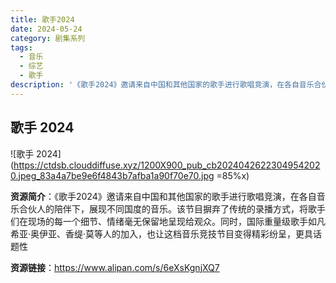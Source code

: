 ```yaml
---
title: 歌手2024
date: 2024-05-24
category: 剧集系列
tags:
  - 音乐
  - 综艺
  - 歌手
description: '《歌手2024》邀请来自中国和其他国家的歌手进行歌唱竞演，在各自音乐合伙人的陪伴下，展现不同国度的音乐。该节目摒弃了传统的录播方式，将歌手们在现场的每一个细节、情绪毫无保留地呈现给观众。同时，国际重量级歌手如凡希亚·奥伊亚、香缇·莫等人的加入，也让这档音乐竞技节目变得精彩纷呈，更具话题性'
---
```


## 歌手 2024

![歌手 2024](https://ctdsb.clouddiffuse.xyz/1200X900_pub_cb20240426223049542020.jpeg_83a4a7be9e6f4843b7afba1a90f70e70.jpg =85%x)

**资源简介**：《歌手2024》邀请来自中国和其他国家的歌手进行歌唱竞演，在各自音乐合伙人的陪伴下，展现不同国度的音乐。该节目摒弃了传统的录播方式，将歌手们在现场的每一个细节、情绪毫无保留地呈现给观众。同时，国际重量级歌手如凡希亚·奥伊亚、香缇·莫等人的加入，也让这档音乐竞技节目变得精彩纷呈，更具话题性

**资源链接**：https://www.alipan.com/s/6eXsKgnjXQ7
